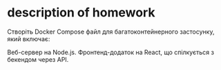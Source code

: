 # description of homework

Створіть Docker Compose файл для багатоконтейнерного застосунку, який включає:

Веб-сервер на Node.js.
Фронтенд-додаток на React, що спілкується з бекендом через API.